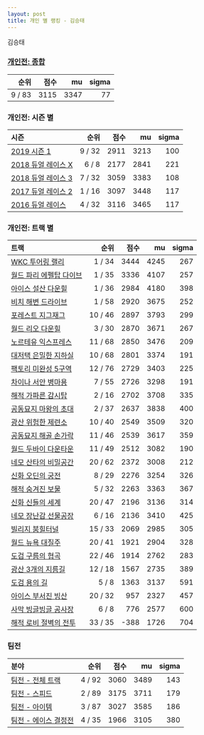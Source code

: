 ```yaml
---
layout: post
title: 개인 별 랭킹 - 김승태
---
```


김승태

### [개인전: 종합](../singles-full)

| 순위 | 점수 | mu | sigma |
|---:|---:|---:|---:|
| 9 / 83 | 3115 | 3347 | 77 |

### 개인전: 시즌 별

| 시즌 | 순위 | 점수 | mu | sigma |
|:---|---:|---:|---:|---:|
| [2019 시즌 1](../singles-s2019_1) | 9 / 32 | 2911 | 3213 | 100 |
| [2018 듀얼 레이스 X](../singles-s2018_2) | 6 / 8 | 2177 | 2841 | 221 |
| [2018 듀얼 레이스 3](../singles-s2018_1) | 7 / 32 | 3059 | 3383 | 108 |
| [2017 듀얼 레이스 2](../singles-s2017_1) | 1 / 16 | 3097 | 3448 | 117 |
| [2016 듀얼 레이스](../singles-s2016_1) | 4 / 32 | 3116 | 3465 | 117 |

### 개인전: 트랙 별

| 트랙 | 순위 | 점수 | mu | sigma |
|:---|---:|---:|---:|---:|
| [WKC 투어링 랠리](../rally) | 1 / 34 | 3444 | 4245 | 267 |
| [월드 파리 에펠탑 다이브](../eifel) | 1 / 35 | 3336 | 4107 | 257 |
| [아이스 설산 다운힐](../seolsan) | 1 / 36 | 2984 | 4180 | 398 |
| [비치 해변 드라이브](../haebyun) | 1 / 58 | 2920 | 3675 | 252 |
| [포레스트 지그재그](../zigzag) | 10 / 46 | 2897 | 3793 | 299 |
| [월드 리오 다운힐](../rio) | 3 / 30 | 2870 | 3671 | 267 |
| [노르테유 익스프레스](../noex) | 11 / 68 | 2850 | 3476 | 209 |
| [대저택 은밀한 지하실](../jeotaek) | 10 / 68 | 2801 | 3374 | 191 |
| [팩토리 미완성 5구역](../district5) | 12 / 76 | 2729 | 3403 | 225 |
| [차이나 서안 병마용](../byeongma) | 7 / 55 | 2726 | 3298 | 191 |
| [해적 가파른 감시탑](../gamshi) | 2 / 16 | 2702 | 3708 | 335 |
| [공동묘지 마왕의 초대](../mawang) | 2 / 37 | 2637 | 3838 | 400 |
| [광산 위험한 제련소](../jeryeonso) | 10 / 40 | 2549 | 3509 | 320 |
| [공동묘지 해골 손가락](../haeson) | 11 / 46 | 2539 | 3617 | 359 |
| [월드 두바이 다운타운](../dubai) | 11 / 49 | 2512 | 3082 | 190 |
| [네모 산타의 비밀공간](../santa) | 20 / 62 | 2372 | 3008 | 212 |
| [신화 오딘의 궁전](../odin) | 8 / 29 | 2276 | 3254 | 326 |
| [해적 숨겨진 보물](../haesumbo) | 5 / 32 | 2263 | 3363 | 367 |
| [신화 신들의 세계](../shinsegye) | 20 / 47 | 2196 | 3136 | 314 |
| [네모 장난감 선물공장](../present) | 6 / 16 | 2136 | 3410 | 425 |
| [빌리지 붐힐터널](../boomhill) | 15 / 33 | 2069 | 2985 | 305 |
| [월드 뉴욕 대질주](../newyork) | 20 / 41 | 1921 | 2904 | 328 |
| [도검 구름의 협곡](../hyupgog) | 22 / 46 | 1914 | 2762 | 283 |
| [광산 3개의 지름길](../gwangsamji) | 12 / 18 | 1567 | 2735 | 389 |
| [도검 용의 길](../daagon) | 5 / 8 | 1363 | 3137 | 591 |
| [아이스 부서진 빙산](../boobing) | 20 / 32 | 957 | 2327 | 457 |
| [사막 빙글빙글 공사장](../sabing) | 6 / 8 | 776 | 2577 | 600 |
| [해적 로비 절벽의 전투](../lobby) | 33 / 35 | -388 | 1726 | 704 |

### 팀전

| 분야 | 순위 | 점수 | mu | sigma |
|:---|---:|---:|---:|---:|
| [팀전 - 전체 트랙](../team-full) | 4 / 92 | 3060 | 3489 | 143 |
| [팀전 - 스피드](../team-speed) | 2 / 89 | 3175 | 3711 | 179 |
| [팀전 - 아이템](../team-item) | 3 / 87 | 3027 | 3585 | 186 |
| [팀전 - 에이스 결정전](../team-ace) | 4 / 35 | 1966 | 3105 | 380 |

